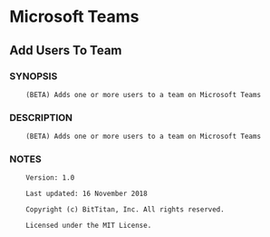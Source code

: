 # Microsoft Teams
## Add Users To Team
### SYNOPSIS
```
    (BETA) Adds one or more users to a team on Microsoft Teams
```
### DESCRIPTION
```
    (BETA) Adds one or more users to a team on Microsoft Teams
```
### NOTES
```
    Version: 1.0
    Last updated: 16 November 2018
    Copyright (c) BitTitan, Inc. All rights reserved.
    Licensed under the MIT License.
```

